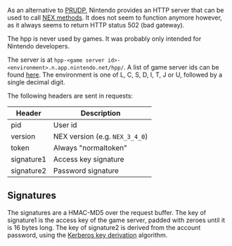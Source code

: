 As an alternative to [PRUDP](PRUDP-Protocol), Nintendo provides an HTTP server that can be used to call [NEX methods](NEX-Protocols). It does not seem to function anymore however, as it always seems to return HTTP status 502 (bad gateway).

The hpp is never used by games. It was probably only intended for Nintendo developers.

The server is at `hpp-<game server id>-<environment>.n.app.nintendo.net/hpp/`. A list of game server ids can be found [here](Game-Server-List). The environment is one of L, C, S, D, I, T, J or U, followed by a single decimal digit.

The following headers are sent in requests:

| Header | Description |
| --- | --- |
| pid | User id |
| version | NEX version (e.g. `NEX_3_4_0`) |
| token | Always "normaltoken" |
| signature1 | Access key signature |
| signature2 | Password signature |

## Signatures
The signatures are a HMAC-MD5 over the request buffer. The key of signature1 is the access key of the game server, padded with zeroes until it is 16 bytes long. The key of signature2 is derived from the account password, using the [Kerberos key derivation](Kerberos-Authentication#key-derivation) algorithm.